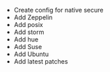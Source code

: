 - Create config for native secure
- Add Zeppelin
- Add posix
- Add storm
- Add hue
- Add Suse
- Add Ubuntu
- Add latest patches

